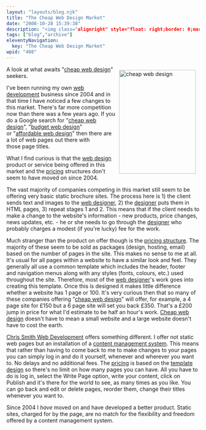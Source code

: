 ```yaml
---
layout: "layouts/blog.njk"
title: "The Cheap Web Design Market"
date: "2008-10-28 15:39:38"
description: "<img class="alignright" style="float: right;border: 0;margin: 10px" src="http://www"
tags: ["blog","archive"]
eleventyNavigation:
  key: "The Cheap Web Design Market"
wpid: "408"
---
```

<img class="alignright" style="float: right;border: 0;margin: 10px" src="http://www.chris-smith-web.com/wp/wp-content/uploads/2008/10/maze.jpg" alt="cheap web design" width="200" height="271" />A look at what awaits "<a href="http://www.chris-smith-web.com/wp" target="_self">cheap web design</a>" seekers.

I've been running my own <a href="http://www.chris-smith-web.com/wp" target="_self">web development</a> business since 2004 and in that time I have noticed a few changes to this market. There's far more competition now than there was a few years ago. If you do a Google search for "<a href="http://www.chris-smith-web.com/wp" target="_self">cheap web design</a>", "<a href="http://www.chris-smith-web.com/wp" target="_self">budget web design</a>" or "<a href="http://www.chris-smith-web.com/wp" target="_self">affordable web design</a>" then there are a lot of web pages out there with those page titles.

What I find curious is that the <a href="http://www.chris-smith-web.com/wp/?page_id=9" target="_self">web design</a> product or service being offered in this market and the <a href="http://www.chris-smith-web.com/wp/?page_id=37" target="_self">pricing</a> structures don't seem to have moved on since 2004.

The vast majority of companies competing in this market still seem to be offering very basic static brochure sites. The process here is 1) the client sends text and images to the <a href="http://www.chris-smith-web.com/wp/?page_id=2" target="_self">web designer</a>, 2) the <a href="http://www.chris-smith-web.com/wp/?page_id=2" target="_self">designer</a> puts them in HTML pages, 3) repeat stages 1 and 2. This means that if the client needs to make a change to the website's information - new products, price changes, news updates, etc. - he or she needs to go through the <a href="http://www.chris-smith-web.com/wp/?page_id=9" target="_self">designer</a> who probably charges a modest (if you're lucky) fee for the work.

Much stranger than the product on offer though is the <a href="http://www.chris-smith-web.com/wp/?page_id=37" target="_self">pricing structure</a>. The majority of these seem to be sold as packages (design, hosting, email) based on the number of pages in the site. This makes no sense to me at all. It's usual for all pages within a website to have a similar look and feel. They generally all use a common template which includes the header, footer and navigation menus along with any styles (fonts, colours, etc.) used throughout the site. Therefore, most of the <a href="http://www.chris-smith-web.com/wp" target="_self">web designer</a>'s work goes into creating this template. Once this is designed it makes little difference whether a website has 1 page or 100. It's very curious then that so many of these companies offering "<a href="http://www.chris-smith-web.com/wp/?page_id=9" target="_self">cheap web design</a>" will offer, for example, a 4 page site for £150 but a 6 page site will set you back £350. That's a £200 jump in price for what I'd estimate to be half an hour's work. <a href="http://www.chris-smith-web.com/wp" target="_self">Cheap web design</a> doesn't have to mean a small website and a large website doesn't have to cost the earth.

<a href="http://www.chris-smith-web.com/wp" target="_self">Chris Smith Web Development</a> offers something different. I offer not static web pages but an installation of a <a href="http://www.chris-smith-web.com/wp/?p=68" target="_self">content management system</a>. This means that rather than having to come back to me to make changes to your pages you can simply log in and do it yourself, whenever and wherever you want to. No delays and no additional fees. The <a href="http://www.chris-smith-web.com/wp/?page_id=37" target="_self">pricing</a> is based on the <a href="http://www.chris-smith-web.com/wp/?page_id=9" target="_self">template design</a> so there's no limit on how many pages you can have. All you have to do is log in, select the Write Page option, write your content, click on Publish and it's there for the world to see, as many times as you like. You can go back and edit or delete pages, reorder them, change their titles whenever you want to.

Since 2004 I <em>have</em> moved on and have developed a better product. Static sites, charged for by the page, are no match for the flexibility and freedom offered by a content management system.